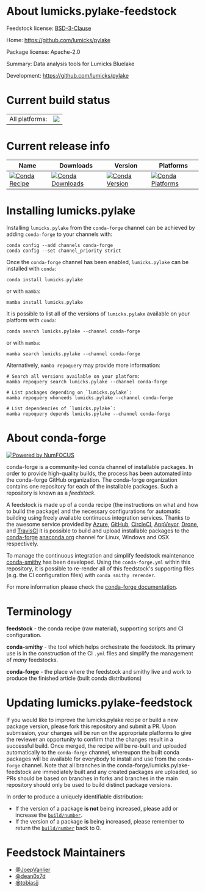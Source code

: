 About lumicks.pylake-feedstock
==============================

Feedstock license: [BSD-3-Clause](https://github.com/conda-forge/lumicks.pylake-feedstock/blob/main/LICENSE.txt)

Home: https://github.com/lumicks/pylake

Package license: Apache-2.0

Summary: Data analysis tools for Lumicks Bluelake

Development: https://github.com/lumicks/pylake

Current build status
====================


<table><tr><td>All platforms:</td>
    <td>
      <a href="https://dev.azure.com/conda-forge/feedstock-builds/_build/latest?definitionId=5223&branchName=main">
        <img src="https://dev.azure.com/conda-forge/feedstock-builds/_apis/build/status/lumicks.pylake-feedstock?branchName=main">
      </a>
    </td>
  </tr>
</table>

Current release info
====================

| Name | Downloads | Version | Platforms |
| --- | --- | --- | --- |
| [![Conda Recipe](https://img.shields.io/badge/recipe-lumicks.pylake-green.svg)](https://anaconda.org/conda-forge/lumicks.pylake) | [![Conda Downloads](https://img.shields.io/conda/dn/conda-forge/lumicks.pylake.svg)](https://anaconda.org/conda-forge/lumicks.pylake) | [![Conda Version](https://img.shields.io/conda/vn/conda-forge/lumicks.pylake.svg)](https://anaconda.org/conda-forge/lumicks.pylake) | [![Conda Platforms](https://img.shields.io/conda/pn/conda-forge/lumicks.pylake.svg)](https://anaconda.org/conda-forge/lumicks.pylake) |

Installing lumicks.pylake
=========================

Installing `lumicks.pylake` from the `conda-forge` channel can be achieved by adding `conda-forge` to your channels with:

```
conda config --add channels conda-forge
conda config --set channel_priority strict
```

Once the `conda-forge` channel has been enabled, `lumicks.pylake` can be installed with `conda`:

```
conda install lumicks.pylake
```

or with `mamba`:

```
mamba install lumicks.pylake
```

It is possible to list all of the versions of `lumicks.pylake` available on your platform with `conda`:

```
conda search lumicks.pylake --channel conda-forge
```

or with `mamba`:

```
mamba search lumicks.pylake --channel conda-forge
```

Alternatively, `mamba repoquery` may provide more information:

```
# Search all versions available on your platform:
mamba repoquery search lumicks.pylake --channel conda-forge

# List packages depending on `lumicks.pylake`:
mamba repoquery whoneeds lumicks.pylake --channel conda-forge

# List dependencies of `lumicks.pylake`:
mamba repoquery depends lumicks.pylake --channel conda-forge
```


About conda-forge
=================

[![Powered by
NumFOCUS](https://img.shields.io/badge/powered%20by-NumFOCUS-orange.svg?style=flat&colorA=E1523D&colorB=007D8A)](https://numfocus.org)

conda-forge is a community-led conda channel of installable packages.
In order to provide high-quality builds, the process has been automated into the
conda-forge GitHub organization. The conda-forge organization contains one repository
for each of the installable packages. Such a repository is known as a *feedstock*.

A feedstock is made up of a conda recipe (the instructions on what and how to build
the package) and the necessary configurations for automatic building using freely
available continuous integration services. Thanks to the awesome service provided by
[Azure](https://azure.microsoft.com/en-us/services/devops/), [GitHub](https://github.com/),
[CircleCI](https://circleci.com/), [AppVeyor](https://www.appveyor.com/),
[Drone](https://cloud.drone.io/welcome), and [TravisCI](https://travis-ci.com/)
it is possible to build and upload installable packages to the
[conda-forge](https://anaconda.org/conda-forge) [anaconda.org](https://anaconda.org/)
channel for Linux, Windows and OSX respectively.

To manage the continuous integration and simplify feedstock maintenance
[conda-smithy](https://github.com/conda-forge/conda-smithy) has been developed.
Using the ``conda-forge.yml`` within this repository, it is possible to re-render all of
this feedstock's supporting files (e.g. the CI configuration files) with ``conda smithy rerender``.

For more information please check the [conda-forge documentation](https://conda-forge.org/docs/).

Terminology
===========

**feedstock** - the conda recipe (raw material), supporting scripts and CI configuration.

**conda-smithy** - the tool which helps orchestrate the feedstock.
                   Its primary use is in the construction of the CI ``.yml`` files
                   and simplify the management of *many* feedstocks.

**conda-forge** - the place where the feedstock and smithy live and work to
                  produce the finished article (built conda distributions)


Updating lumicks.pylake-feedstock
=================================

If you would like to improve the lumicks.pylake recipe or build a new
package version, please fork this repository and submit a PR. Upon submission,
your changes will be run on the appropriate platforms to give the reviewer an
opportunity to confirm that the changes result in a successful build. Once
merged, the recipe will be re-built and uploaded automatically to the
`conda-forge` channel, whereupon the built conda packages will be available for
everybody to install and use from the `conda-forge` channel.
Note that all branches in the conda-forge/lumicks.pylake-feedstock are
immediately built and any created packages are uploaded, so PRs should be based
on branches in forks and branches in the main repository should only be used to
build distinct package versions.

In order to produce a uniquely identifiable distribution:
 * If the version of a package **is not** being increased, please add or increase
   the [``build/number``](https://docs.conda.io/projects/conda-build/en/latest/resources/define-metadata.html#build-number-and-string).
 * If the version of a package **is** being increased, please remember to return
   the [``build/number``](https://docs.conda.io/projects/conda-build/en/latest/resources/define-metadata.html#build-number-and-string)
   back to 0.

Feedstock Maintainers
=====================

* [@JoepVanlier](https://github.com/JoepVanlier/)
* [@dean0x7d](https://github.com/dean0x7d/)
* [@tobiasjj](https://github.com/tobiasjj/)

